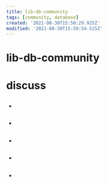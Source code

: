 ```yaml
---
title: lib-db-community
tags: [community, database]
created: '2021-08-30T15:50:29.925Z'
modified: '2021-08-30T15:50:54.515Z'
---
```


# lib-db-community

# discuss

- ## 

- ## 

- ## 

- ## 

- ## 
